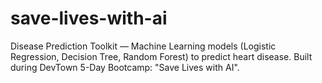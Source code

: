 # save-lives-with-ai
Disease Prediction Toolkit — Machine Learning models (Logistic Regression, Decision Tree, Random Forest) to predict heart disease. Built during DevTown 5-Day Bootcamp: "Save Lives with AI".
